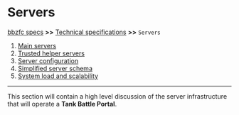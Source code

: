 # Servers

[bbzfc specs](../bbzfc_specs.md) **>>** [Technical specifications](technical_specifications.md) **>>** `Servers`

1. [Main servers](main_servers.md)
2. [Trusted helper servers](trusted_helper_servers.md)
3. [Server configuration](server_configuration.md)
4. [Simplified server schema](simplified_server_schema.md)
5. [System load and scalability](system_load_and_scalability.md)

---

This section will contain a high level discussion of the server infrastructure that will operate a
**Tank Battle Portal**.
